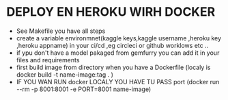 # DEPLOY EN HEROKU WIRH DOCKER 

- See Makefile you have all steps 
- create a variable environmnet(kaggle keys,kaggle username ,heroku key ,heroku appname) in your ci/cd ,eg circleci or github worklows etc ..
- if ypu don't have a model pakaged from gemfurry you can add it in your files and requirements
- first build image from directory when you have a Dockerfile  (localy is docker build -t name-image:tag . ) 
- IF YOU WAN RUN docker LOCALY YOU HAVE TU PASS port (docker run --rm -p 8001:8001 -e PORT=8001 name-image)
